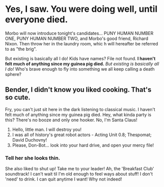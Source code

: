 # Yes, I saw. You were doing well, until everyone died.

Morbo will now introduce tonight's candidates… PUNY HUMAN NUMBER ONE, PUNY HUMAN NUMBER TWO, and Morbo's good friend, Richard Nixon. Then throw her in the laundry room, whic
h will hereafter be referred to as "the brig".

But existing is basically all I do! Kids have names? File not found. __I haven't felt much of anything since my guinea pig died.__ *But existing is basically all I do!* Who's brave enough to fly into something we all keep calling a death sphere?

## Bender, I didn't know you liked cooking. That's so cute.

Fry, you can't just sit here in the dark listening to classical music. I haven't felt much of anything since my guinea pig died. Hey, what kinda party is this? There's no booze and only one hooker. No, I'm Santa Claus!

1. Hello, little man. I will destroy you!
2. I was all of history's great robot actors - Acting Unit 0.8; Thespomat; David Duchovny!
3. Please, Don-Bot… look into your hard drive, and open your mercy file!

### Tell her she looks thin.

She also liked to shut up! Take me to your leader! Ah, the 'Breakfast Club' soundtrack! I can't wait til I'm old enough to feel ways about stuff! I don't 'need' to drink. I can quit anytime I want! Why not indeed!

